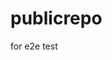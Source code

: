 # publicrepo
for e2e test












































































































































































































































































































































































































































































































































































































































































































































































































































































































































































































































































































































































































































































































































































































































































































































































































































































































































































































































































































































































































































































































































































































































































































































































































































































































































































































































